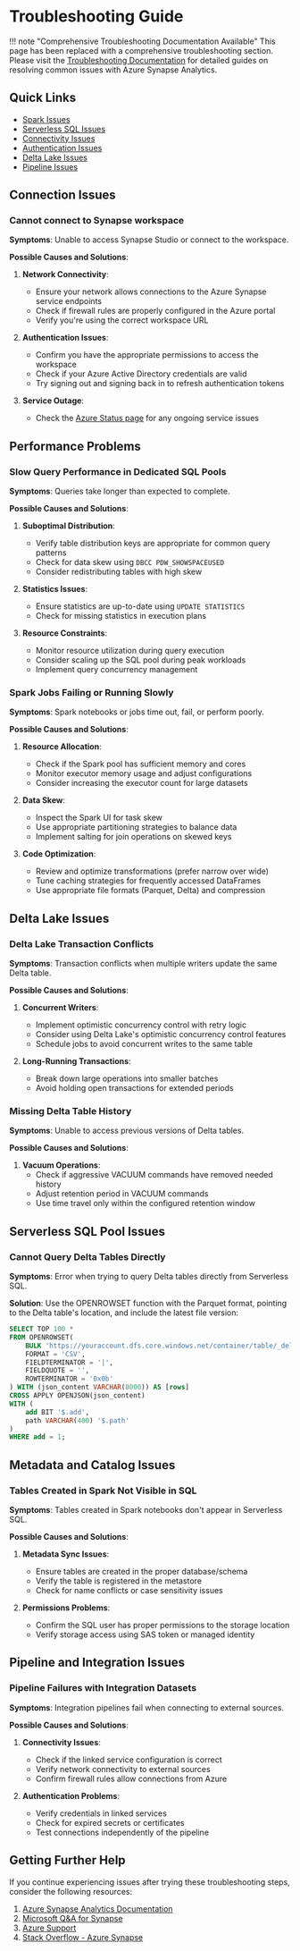 # Troubleshooting Guide

!!! note "Comprehensive Troubleshooting Documentation Available"
    This page has been replaced with a comprehensive troubleshooting section. Please visit the [Troubleshooting Documentation](troubleshooting/README.md) for detailed guides on resolving common issues with Azure Synapse Analytics.

## Quick Links

- [Spark Issues](troubleshooting/spark-troubleshooting.md)
- [Serverless SQL Issues](troubleshooting/serverless-sql-troubleshooting.md)
- [Connectivity Issues](troubleshooting/connectivity-troubleshooting.md)
- [Authentication Issues](troubleshooting/authentication-troubleshooting.md)
- [Delta Lake Issues](troubleshooting/delta-lake-troubleshooting.md)
- [Pipeline Issues](troubleshooting/pipeline-troubleshooting.md)

## Connection Issues

### Cannot connect to Synapse workspace

__Symptoms__: Unable to access Synapse Studio or connect to the workspace.

__Possible Causes and Solutions__:

1. __Network Connectivity__:
   - Ensure your network allows connections to the Azure Synapse service endpoints
   - Check if firewall rules are properly configured in the Azure portal
   - Verify you're using the correct workspace URL

2. __Authentication Issues__:
   - Confirm you have the appropriate permissions to access the workspace
   - Check if your Azure Active Directory credentials are valid
   - Try signing out and signing back in to refresh authentication tokens

3. __Service Outage__:
   - Check the [Azure Status page](https://status.azure.com) for any ongoing service issues

## Performance Problems

### Slow Query Performance in Dedicated SQL Pools

__Symptoms__: Queries take longer than expected to complete.

__Possible Causes and Solutions__:

1. __Suboptimal Distribution__:
   - Verify table distribution keys are appropriate for common query patterns
   - Check for data skew using `DBCC PDW_SHOWSPACEUSED`
   - Consider redistributing tables with high skew

2. __Statistics Issues__:
   - Ensure statistics are up-to-date using `UPDATE STATISTICS`
   - Check for missing statistics in execution plans

3. __Resource Constraints__:
   - Monitor resource utilization during query execution
   - Consider scaling up the SQL pool during peak workloads
   - Implement query concurrency management

### Spark Jobs Failing or Running Slowly

__Symptoms__: Spark notebooks or jobs time out, fail, or perform poorly.

__Possible Causes and Solutions__:

1. __Resource Allocation__:
   - Check if the Spark pool has sufficient memory and cores
   - Monitor executor memory usage and adjust configurations
   - Consider increasing the executor count for large datasets

2. __Data Skew__:
   - Inspect the Spark UI for task skew
   - Use appropriate partitioning strategies to balance data
   - Implement salting for join operations on skewed keys

3. __Code Optimization__:
   - Review and optimize transformations (prefer narrow over wide)
   - Tune caching strategies for frequently accessed DataFrames
   - Use appropriate file formats (Parquet, Delta) and compression

## Delta Lake Issues

### Delta Lake Transaction Conflicts

__Symptoms__: Transaction conflicts when multiple writers update the same Delta table.

__Possible Causes and Solutions__:

1. __Concurrent Writers__:
   - Implement optimistic concurrency control with retry logic
   - Consider using Delta Lake's optimistic concurrency control features
   - Schedule jobs to avoid concurrent writes to the same table

2. __Long-Running Transactions__:
   - Break down large operations into smaller batches
   - Avoid holding open transactions for extended periods

### Missing Delta Table History

__Symptoms__: Unable to access previous versions of Delta tables.

__Possible Causes and Solutions__:

1. __Vacuum Operations__:
   - Check if aggressive VACUUM commands have removed needed history
   - Adjust retention period in VACUUM commands
   - Use time travel only within the configured retention window

## Serverless SQL Pool Issues

### Cannot Query Delta Tables Directly

__Symptoms__: Error when trying to query Delta tables directly from Serverless SQL.

__Solution__:
Use the OPENROWSET function with the Parquet format, pointing to the Delta table's location, and include the latest file version:

```sql
SELECT TOP 100 *
FROM OPENROWSET(
    BULK 'https://youraccount.dfs.core.windows.net/container/table/_delta_log/*.json',
    FORMAT = 'CSV',
    FIELDTERMINATOR = '|',
    FIELDQUOTE = '',
    ROWTERMINATOR = '0x0b'
) WITH (json_content VARCHAR(8000)) AS [rows]
CROSS APPLY OPENJSON(json_content)
WITH (
    add BIT '$.add',
    path VARCHAR(400) '$.path'
)
WHERE add = 1;
```

## Metadata and Catalog Issues

### Tables Created in Spark Not Visible in SQL

__Symptoms__: Tables created in Spark notebooks don't appear in Serverless SQL.

__Possible Causes and Solutions__:

1. __Metadata Sync Issues__:
   - Ensure tables are created in the proper database/schema
   - Verify the table is registered in the metastore
   - Check for name conflicts or case sensitivity issues

2. __Permissions Problems__:
   - Confirm the SQL user has proper permissions to the storage location
   - Verify storage access using SAS token or managed identity

## Pipeline and Integration Issues

### Pipeline Failures with Integration Datasets

__Symptoms__: Integration pipelines fail when connecting to external sources.

__Possible Causes and Solutions__:

1. __Connectivity Issues__:
   - Check if the linked service configuration is correct
   - Verify network connectivity to external sources
   - Confirm firewall rules allow connections from Azure

2. __Authentication Problems__:
   - Verify credentials in linked services
   - Check for expired secrets or certificates
   - Test connections independently of the pipeline

## Getting Further Help

If you continue experiencing issues after trying these troubleshooting steps, consider the following resources:

1. [Azure Synapse Analytics Documentation](https://learn.microsoft.com/en-us/azure/synapse-analytics/)
2. [Microsoft Q&A for Synapse](https://learn.microsoft.com/en-us/answers/topics/azure-synapse-analytics.html)
3. [Azure Support](https://azure.microsoft.com/en-us/support/create-ticket/)
4. [Stack Overflow - Azure Synapse](https://stackoverflow.com/questions/tagged/azure-synapse)
